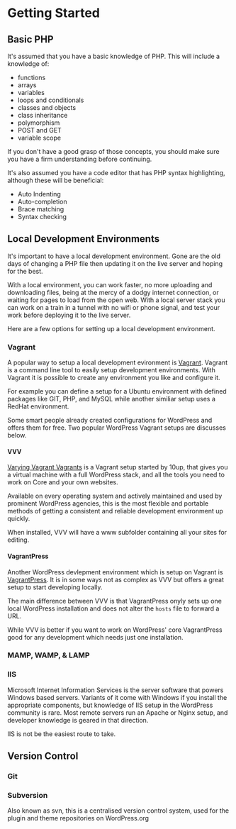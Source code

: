 # Getting Started

## Basic PHP

It's assumed that you have a basic knowledge of PHP. This will include a knowledge of:

 - functions
 - arrays
 - variables
 - loops and conditionals
 - classes and objects
 - class inheritance
 - polymorphism
 - POST and GET
 - variable scope

If you don't have a good grasp of those concepts, you should make sure you have a firm understanding before continuing.

It's also assumed you have a code editor that has PHP syntax highlighting, although these will be beneficial:

 - Auto Indenting
 - Auto-completion
 - Brace matching
 - Syntax checking

## Local Development Environments

It's important to have a local development environment. Gone are the old days of changing a PHP file then updating it on the live server and hoping for the best.

With a local environment, you can work faster, no more uploading and downloading files, being at the mercy of a dodgy internet connection, or waiting for pages to load from the open web. With a local server stack you can work on a train in a tunnel with no wifi or phone signal, and test your work before deploying it to the live server.

Here are a few options for setting up a local development environment.

### Vagrant

A popular way to setup a local development evironment is [Vagrant](http://www.vagrantup.com/). Vagrant is a command line tool to easily setup  development environments. With Vagrant it is possible to create any environment you like and configure it.

For example you can define a setup for a Ubuntu environment with defined packages like GIT, PHP, and MySQL while another similiar setup uses a RedHat environment.

Some smart people already created configurations for WordPress and offers them for free. Two popular WordPress Vagrant setups are discusses below.

#### VVV

[Varying Vagrant Vagrants](https://github.com/Varying-Vagrant-Vagrants/VVV) is a Vagrant setup started by 10up, that gives you a virtual machine with a full WordPress stack, and all the tools you need to work on Core and your own websites.

Available on every operating system and actively maintained and used by prominent WordPress agencies, this is the most flexible and portable methods of getting a consistent and reliable development environment up quickly.

When installed, VVV will have a www subfolder containing all your sites for editing.

#### VagrantPress

Another WordPress devlepment environment which is setup on Vagrant is [VagrantPress](https://github.com/chad-thompson/vagrantpress). It is in some ways not as complex as VVV but offers a great setup to start developing locally.

The main difference between VVV is that VagrantPress onyly sets up one local WordPress installation and does not alter the `hosts` file to forward a URL.

While VVV is better if you want to work on WordPress' core VagrantPress good for any development which needs just one installation.

### MAMP, WAMP, & LAMP

### IIS

Microsoft Internet Information Services is the server software that powers Windows based servers. Variants of it come with Windows if you install the appropriate components, but knowledge of IIS setup in the WordPress community is rare. Most remote servers run an Apache or Nginx setup, and developer knowledge is geared in that direction.

IIS is not be the easiest route to take.

## Version Control

### Git

### Subversion

Also known as svn, this is a centralised version control system, used for the plugin and theme repositories on WordPress.org
